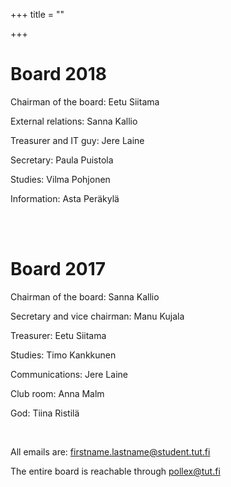 +++
title = ""

+++
# Board 2018

Chairman of the board: Eetu Siitama

External relations: Sanna Kallio

Treasurer and IT guy: Jere Laine

Secretary: Paula Puistola

Studies: Vilma Pohjonen

Information: Asta Peräkylä

<br><br>

# Board 2017

Chairman of the board: Sanna Kallio

Secretary and vice chairman: Manu Kujala

Treasurer: Eetu Siitama

Studies: Timo Kankkunen

Communications: Jere Laine

Club room: Anna Malm

God: Tiina Ristilä

<br>

All emails are: firstname.lastname@student.tut.fi

The entire board is reachable through pollex@tut.fi